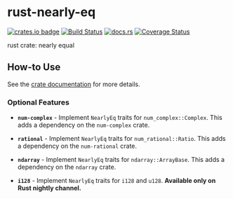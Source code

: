 # rust-nearly-eq
[![crates.io badge](https://img.shields.io/crates/v/nearly-eq.svg)](https://crates.io/crates/nearly-eq)
[![Build Status](https://travis-ci.org/chalharu/rust-nearly-eq.svg)](https://travis-ci.org/chalharu/rust-nearly-eq)
[![docs.rs](https://docs.rs/nearly_eq/badge.svg)](https://docs.rs/nearly_eq)
[![Coverage Status](https://coveralls.io/repos/github/chalharu/rust-nearly-eq/badge.svg)](https://coveralls.io/github/chalharu/rust-nearly-eq)

rust crate: nearly equal

## How-to Use
See the [crate documentation](https://docs.rs/nearly_eq/) for more details.

### Optional Features

- **`num-complex`** - Implement `NearlyEq` traits for `num_complex::Complex`. This adds a dependency on the `num-complex` crate.

- **`rational`** - Implement `NearlyEq` traits for `num_rational::Ratio`. This adds a dependency on the `num-rational` crate.

- **`ndarray`** - Implement `NearlyEq` traits for `ndarray::ArrayBase`. This adds a dependency on the `ndarray` crate.

- **`i128`** - Implement `NearlyEq` traits for `i128` and `u128`. **Available only on Rust nightly channel.**
